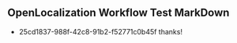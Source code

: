 ## OpenLocalization Workflow Test MarkDown
* 25cd1837-988f-42c8-91b2-f52771c0b45f thanks!

<!--HONumber=Sep16_HO1-->


